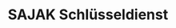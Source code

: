 ---
title: "SAJAK Schlüsseldienst"
url: /bad-homburg-v-d-hoehe/sajak-schluesseldienst-saalburgstrasse/
shop: Schlüsseldienst
---